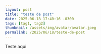 ```yaml
---
layout: post
title: "teste de post"
date: 2025-06-18 17:40:16 -0300
tags: [tag1, tag2]
thumbnail: /assets/img/avatar/avatar.jpeg
permalink: /2025/06/18/teste-de-post
---
```


Teste aqui